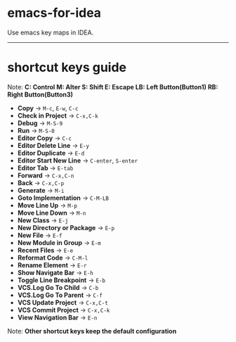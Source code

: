 # emacs-for-idea
Use emacs key maps in IDEA.



------
# shortcut keys guide

Note: **C: Control  M: Alter  S: Shift  E: Escape  LB: Left Button(Button1)  RB: Right Button(Button3)**

- **Copy** -> `M-c`, `E-w`, `C-c`
- **Check in Project** -> `C-x,C-k`
- **Debug** -> `M-S-9`
- **Run** -> `M-S-0`
- **Editor Copy** -> `C-c`
- **Editor Delete Line** -> `E-y`
- **Editor Duplicate** -> `E-d`
- **Editor Start New Line** -> `C-enter`, `S-enter`
- **Editor Tab** -> `E-tab`
- **Forward** -> `C-x,C-n`
- **Back** -> `C-x,C-p`
- **Generate** -> `M-i`
- **Goto Implementation** -> `C-M-LB`
- **Move Line Up** -> `M-p`
- **Move Line Down** -> `M-n`
- **New Class** -> `E-j`
- **New Directory or Package** -> `E-p`
- **New File** -> `E-f`
- **New Module in Group** -> `E-m`
- **Recent Files** -> `E-e`
- **Reformat Code** -> `C-M-l`
- **Rename Element** -> `E-r`
- **Show Navigate Bar** -> `E-h`
- **Toggle Line Breakpoint** -> `E-b`
- **VCS.Log Go To Child** -> `C-b`
- **VCS.Log Go To Parent** -> `C-f`
- **VCS Update Project** -> `C-x,C-t`
- **VCS Commit Project** -> `C-x,C-k`
- **View Navigation Bar** -> `E-n`

Note: **Other shortcut keys keep the default configuration**
